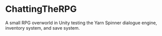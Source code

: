 # ChattingTheRPG
A small RPG overworld in Unity testing the Yarn Spinner dialogue engine, inventory system, and save system.
